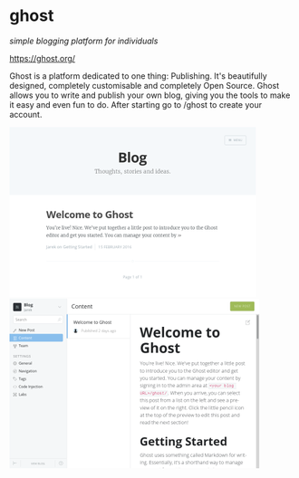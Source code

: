 # ghost
_simple blogging platform for individuals_

https://ghost.org/

Ghost is a platform dedicated to one thing: Publishing. 
It's beautifully designed, completely customisable and completely Open Source.
Ghost allows you to write and publish your own blog, giving you the tools to make it easy and even fun to do.
After starting go to /ghost to create your account.

[![](screenshots/0_ghost_index_small.png)](screenshots/0_ghost_index.png) [![](screenshots/1_ghost_admin_small.png)](screenshots/1_ghost_admin.png)
